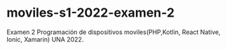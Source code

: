 # moviles-s1-2022-examen-2
Examen 2 Programación de dispositivos moviles(PHP,Kotlin, React Native, Ionic, Xamarin) UNA 2022.
